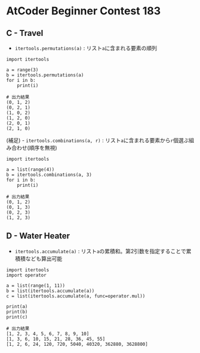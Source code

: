 # AtCoder Beginner Contest 183
## C - Travel
- `itertools.permutations(a)` : リスト`a`に含まれる要素の順列
```python:
import itertools

a = range(3)
b = itertools.permutations(a)
for i in b:
    print(i)

# 出力結果
(0, 1, 2)
(0, 2, 1)
(1, 0, 2)
(1, 2, 0)
(2, 0, 1)
(2, 1, 0)
```
(補足) - `itertools.combinations(a, r)` : リスト`a`に含まれる要素から`r`個選ぶ組み合わせ(順序を無視)
```python:
import itertools

a = list(range(4))
b = itertools.combinations(a, 3)
for i in b:
    print(i)

# 出力結果
(0, 1, 2)
(0, 1, 3)
(0, 2, 3)
(1, 2, 3)
```

## D - Water Heater
- `itertools.accumulate(a)` : リスト`a`の累積和。第2引数を指定することで累積積なども算出可能
```python:
import itertools
import operator

a = list(range(1, 11))
b = list(itertools.accumulate(a))
c = list(itertools.accumulate(a, func=operator.mul))

print(a)
print(b)
print(c)

# 出力結果
[1, 2, 3, 4, 5, 6, 7, 8, 9, 10]
[1, 3, 6, 10, 15, 21, 28, 36, 45, 55]
[1, 2, 6, 24, 120, 720, 5040, 40320, 362880, 3628800]
```
